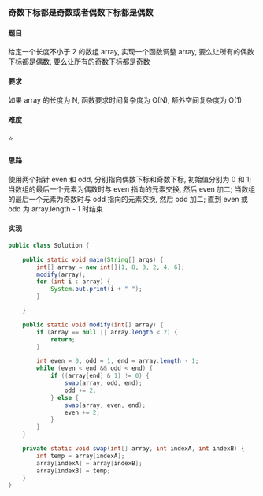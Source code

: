 ### 奇数下标都是奇数或者偶数下标都是偶数

#### 题目
给定一个长度不小于 2 的数组 array, 实现一个函数调整 array, 要么让所有的偶数下标都是偶数, 要么让所有的奇数下标都是奇数

#### 要求
如果 array 的长度为 N, 函数要求时间复杂度为 O(N), 额外空间复杂度为 O(1)

#### 难度
:star:

#### 思路
使用两个指针 even 和 odd, 分别指向偶数下标和奇数下标, 初始值分别为 0 和 1; 当数组的最后一个元素为偶数时与 even 指向的元素交换, 然后 even 加二; 当数组的最后一个元素为奇数时与 odd 指向的元素交换, 然后 odd 加二; 直到 even 或 odd 为 array.length - 1 时结束

#### 实现
```Java
public class Solution {

    public static void main(String[] args) {
        int[] array = new int[]{1, 8, 3, 2, 4, 6};
        modify(array);
        for (int i : array) {
            System.out.print(i + " ");
        }

    }

    public static void modify(int[] array) {
        if (array == null || array.length < 2) {
            return;
        }

        int even = 0, odd = 1, end = array.length - 1;
        while (even < end && odd < end) {
            if ((array[end] & 1) != 0) {
                swap(array, odd, end);
                odd += 2;
            } else {
                swap(array, even, end);
                even += 2;
            }
        }
    }

    private static void swap(int[] array, int indexA, int indexB) {
        int temp = array[indexA];
        array[indexA] = array[indexB];
        array[indexB] = temp;
    }
}
```
